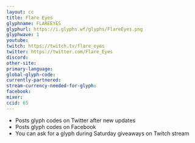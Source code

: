 ```yaml
---
layout: cc
title: Flare Eyes
glyphname: FLAREEYES
glyphurl: https://i.glyphs.wf/glyphs/FlareEyes.png
glyphwave: 1
youtube: 
twitch: https://twitch.tv/flare_eyes
twitter: https://twitter.com/Flare_Eyes
discord: 
other-site: 
primary-language: 
global-glyph-code: 
currently-partnered: 
stream-currency-needed-for-glyph: 
facebook: 
mixer: 
ccid: 65
---
```

* Posts glyph codes on Twitter after new updates
* Posts glyph codes on Facebook
* You can ask for a glyph during Saturday giveaways on Twitch stream
